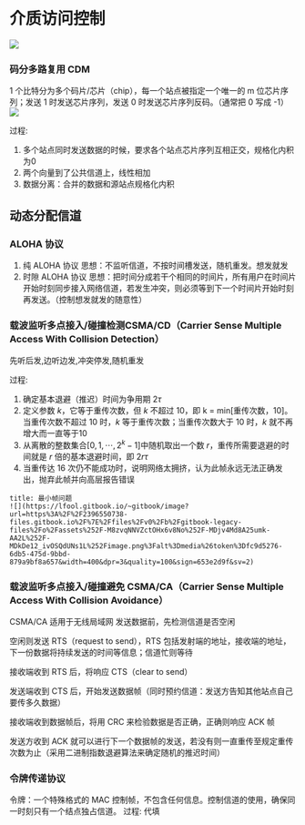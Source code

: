 # 介质访问控制
![](https://lfool.gitbook.io/~gitbook/image?url=https%3A%2F%2F2396550738-files.gitbook.io%2F%7E%2Ffiles%2Fv0%2Fb%2Fgitbook-legacy-files%2Fo%2Fassets%252F-M8zvqNNVZctOHx6v8No%252F-MDiUOyPZRJgnLzfCyv7%252F-MDiZnPH50U5cc7hyUsw%252F%25E4%25BB%258B%25E8%25B4%25A8%25E8%25AE%25BF%25E9%2597%25AE%25E6%258E%25A7%25E5%2588%25B6.svg%3Falt%3Dmedia%26token%3D5c67e5f1-1cef-4053-bf9d-9073d0fbf9fc&width=768&dpr=4&quality=100&sign=62a033f2&sv=2)

### 码分多路复用 CDM

1 个比特分为多个码片/芯片（chip），每一个站点被指定一个唯一的 m 位芯片序列；发送 1 时发送芯片序列，发送 0 时发送芯片序列反码。（通常把 0 写成 -1）
![](https://lfool.gitbook.io/~gitbook/image?url=https%3A%2F%2F2396550738-files.gitbook.io%2F%7E%2Ffiles%2Fv0%2Fb%2Fgitbook-legacy-files%2Fo%2Fassets%252F-M8zvqNNVZctOHx6v8No%252F-MDiZyDkQcfln6Iy_DK7%252F-MDjXHrzWiCl49NPAA_4%252Fimage.png%3Falt%3Dmedia%26token%3De5123960-a7e0-441b-ae31-fcb01e073df7&width=400&dpr=3&quality=100&sign=eecf6c3e&sv=2)

过程:
1. 多个站点同时发送数据的时候，要求各个站点芯片序列互相正交，规格化内积为0
2. 两个向量到了公共信道上，线性相加
3. 数据分离：合并的数据和源站点规格化内积

## 动态分配信道

### ALOHA 协议
1. 纯 ALOHA 协议 
思想：不监听信道，不按时间槽发送，随机重发。想发就发
2. 时隙 ALOHA 协议
思想：把时间分成若干个相同的时间片，所有用户在时间片开始时刻同步接入网络信道，若发生冲突，则必须等到下一个时间片开始时刻再发送。（控制想发就发的随意性）


### 载波监听多点接入/碰撞检测CSMA/CD（Carrier Sense Multiple Access With Collision Detection）

先听后发,边听边发,冲突停发,随机重发

过程:
1. 确定基本退避（推迟）时间为争用期 $2τ$
2. 定义参数 $k$，它等于重传次数，但 $k$ 不超过 10，即 k = min[重传次数，10]。当重传次数不超过 10 时，$k$ 等于重传次数；当重传次数大于 10 时，$k$ 就不再增大而一直等于10
3. 从离散的整数集合$[0,1,\cdots,2^k-1]$中随机取出一个数 $r$，重传所需要退避的时间就是 $r$ 倍的基本退避时间，即 $2rτ$
4. 当重传达 16 次仍不能成功时，说明网络太拥挤，认为此帧永远无法正确发出，抛弃此帧并向高层报告错误

```ad-note
title: 最小帧问题
![](https://lfool.gitbook.io/~gitbook/image?url=https%3A%2F%2F2396550738-files.gitbook.io%2F%7E%2Ffiles%2Fv0%2Fb%2Fgitbook-legacy-files%2Fo%2Fassets%252F-M8zvqNNVZctOHx6v8No%252F-MDjv4Md8A25umk-AA2L%252F-MDkDe12_ivOSQdUNs1L%252Fimage.png%3Falt%3Dmedia%26token%3Dfc9d5276-6db5-475d-9bbd-879a9bf8a657&width=400&dpr=3&quality=100&sign=653e2d9f&sv=2)
```

### 载波监听多点接入/碰撞避免 CSMA/CA（Carrier Sense Multiple Access With Collision Avoidance）

CSMA/CA 适用于无线局域网
发送数据前，先检测信道是否空闲

空闲则发送 RTS（request to send），RTS 包括发射端的地址，接收端的地址，下一份数据将持续发送的时间等信息；信道忙则等待

接收端收到 RTS 后，将响应 CTS（clear to send）

发送端收到 CTS 后，开始发送数据帧（同时预约信道：发送方告知其他站点自己要传多久数据）

接收端收到数据帧后，将用 CRC 来检验数据是否正确，正确则响应 ACK 帧

发送方收到 ACK 就可以进行下一个数据帧的发送，若没有则一直重传至规定重传次数为止（采用二进制指数退避算法来确定随机的推迟时间）

### 令牌传递协议
令牌：一个特殊格式的 MAC 控制帧，不包含任何信息。控制信道的使用，确保同一时刻只有一个结点独占信道。
过程:
代填
